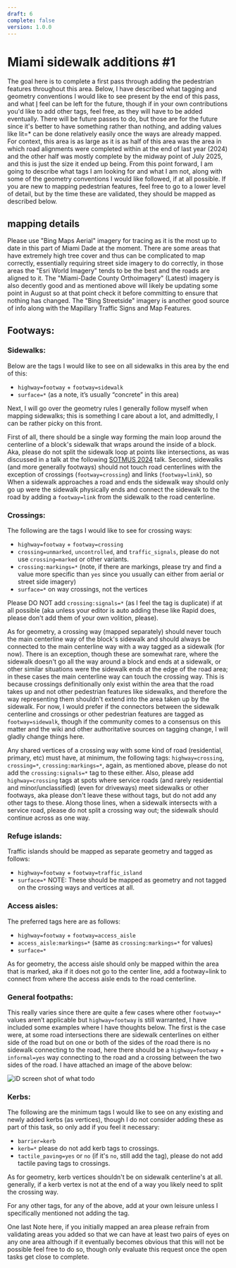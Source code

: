 ```yaml
---
draft: 6
complete: false
version: 1.0.0
---
```


# Miami sidewalk additions #1

The goal here is to complete a first pass through adding the pedestrian features throughout this area. Below, I have described what tagging and geometry conventions I would like to see present by the end of this pass, and what [I](https://www.openstreetmap.org/user/Udarian) feel can be left for the future, though if in your own contributions you'd like to add other tags, feel free, as they will have to be added eventually. There will be future passes to do, but those are for the future since it's better to have something rather than nothing, and adding values like lit=* can be done relatively easily once the ways are already mapped.
For context, this area is as large as it is as half of this area was the area in which road alignments were completed within at the end of last year (2024) and the  other half was mostly complete by the midway point of July 2025, and this is just the size it ended up being. From this point forward, I am going to describe what tags I am looking for and what I am not, along with some of the geometry conventions I would like followed, if at all possible. If you are new to mapping pedestrian features, feel free to go to a lower level of detail, but by the time these are validated, they should be mapped as described below. 

## mapping details

Please use "Bing Maps Aerial" imagery for tracing as it is the most up to date in this part of Miami Dade at the moment. There are some areas that have extremely high tree cover and thus can be complicated to map correctly, essentially requiring street side imagery to do correctly, in those areas the "Esri World Imagery" tends to be the best and the roads are aligned to it. The "Miami-Dade County Orthoimagery" (Latest) imagery is also decently good and as mentioned above will likely be updating some point in August so at that point check it before committing to ensure that nothing has changed. The "Bing Streetside" imagery is another good source of info along with the Mapillary Traffic Signs and Map Features.



## Footways:

### Sidewalks:

Below are the tags I would like to see on all sidewalks in this area by the end of this:

 - `highway=footway` + `footway=sidewalk`
 - `surface=*` (as a note, it’s usually “concrete” in this area) 

Next, I will go over the geometry rules I generally follow myself when mapping sidewalks; this is something I care about a lot, and admittedly, I can be rather picky on this front.

First of all, there should be a single way forming the main loop around the centerline of a block's sidewalk that wraps around the inside of a block. Aka, please do not split the sidewalk loop at points like intersections, as was discussed in a talk at the following [SOTMUS 2024](https://openstreetmap.us/events/state-of-the-map-us/2024/standardizing-osm-pedestrian-networks/) talk. Second, sidewalks (and more generally footways) should not touch road centerlines with the exception of crossings (`footway=crossing`) and links (`footway=link`), so When a sidewalk approaches a road and ends the sidewalk way should only go up were the sidewalk physically ends and connect the sidewalk to the road by adding a `footway=link` from the sidewalk to the road centerline.

### Crossings:

The following are the tags I would like to see for crossing ways:

 - `highway=footway` + `footway=crossing` 
 - `crossing=unmarked`, `uncontrolled`, and `traffic_signals`, please do not use `crossing=marked` or other variants.
 - `crossing:markings=*` (note, if there are markings, please try and find a value more specific than `yes` since you usually can either from aerial or street side imagery)
 - `surface=*` on way crossings, not the vertices

Please DO NOT add `crossing:signals=*` (as I feel the tag is duplicate) if at all possible (aka unless your editor is auto adding these like Rapid does, please don't add them of your own volition, please).

As for geometry, a crossing way (mapped separately) should never touch the main centerline way of the block's sidewalk and should always be connected to the main centerline way with a way tagged as a sidewalk (for now). There is an exception, though these are somewhat rare, where the sidewalk doesn't go all the way around a block and ends at a sidewalk, or other similar situations were the sidewalk ends at the edge of the road area; in these cases the main centerline way can touch the crossing way. This is because crossings definitionally only exist within the area that the road takes up and not other pedestrian features like sidewalks, and therefore the way representing them shouldn't extend into the area taken up by the sidewalk. For now, I would prefer if the connectors between the sidewalk centerline and crossings or other pedestrian features are tagged as `footway=sidewalk`, though if the community comes to a consensus on this matter and the wiki and other authoritative sources on tagging change, I will gladly change things here.

Any shared vertices of a crossing way with some kind of road (residential, primary, etc) must have, at minimum, the following tags: `highway=crossing`, `crossing=*`, `crossing:markings=*`, again, as mentioned above, please do not add the `crossing:signals=*` tag to these either.
Also, please add `highway=crossing` tags at spots where service roads (and rarely residential and minor/unclassified) (even for driveways) meet sidewalks or other footways, aka please don't leave these without tags, but do not add any other tags to these. Along those lines, when a sidewalk intersects with a service road, please do not split a crossing way out; the sidewalk should continue across as one way.

### Refuge islands:

Traffic islands should be mapped as separate geometry and tagged as follows:

 - `highway=footway` + `footway=traffic_island`
 - `surface=*`
NOTE: These should be mapped as geometry and not tagged on the crossing ways and vertices at all.

### Access aisles:

The preferred tags here are as follows:

 - `highway=footway` + `footway=access_aisle`
 - `access_aisle:markings=*` (same as `crossing:markings=*` for values)
 - `surface=*`

As for geometry, the access aisle should only be mapped within the area that is marked, aka if it does not go to the center line, add a footway=link to connect from where the access aisle ends to the road centerline.

### General footpaths:

This really varies since there are quite a few cases where other `footway=*` values aren’t applicable but `highway=footway` is still warranted, I have included some examples where I have thoughts below. The first is the case were, at some road intersections there are sidewalk centerlines on either side of the road but on one or both of the sides of the road there is no sidewalk connecting to the road, here there should be a `highway=footway` + `informal=yes` way connecting to the road and a crossing between the two sides of the road. I have attached an image of the above below:

![iD screen shot of what todo](/informal%20footway%20how%20to.png)

### Kerbs:

The following are the minimum tags I would like to see on any existing and newly added kerbs (as vertices), though I do not consider adding these as part of this task, so only add if you feel it necessary:

 - `barrier=kerb`
 - `kerb=*` please do not add kerb tags to crossings.
 - `tactile_paving=yes` or `no` (if it's `no`, still add the tag), please do not add tactile paving tags to crossings.

As for geometry, kerb vertices shouldn't be on sidewalk centerline's at all. generally, if a kerb vertex is not at the end of a way you likely need to split the crossing way. 

For any other tags, for any of the above, add at your own leisure unless I specifically mentioned not adding the tag.

One last Note here, if you initially mapped an area please refrain from validating areas you added so that we can have at least two pairs of eyes on any one area although if it eventually becomes obvious that this will not be possible feel free to do so, though only evaluate this request once the open tasks get close to complete. 
